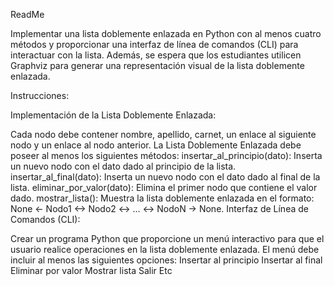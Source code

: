 ReadMe 

Implementar una lista doblemente enlazada en Python con al menos cuatro métodos y proporcionar una interfaz de línea de comandos (CLI) para interactuar con la lista. Además, se espera que los estudiantes utilicen Graphviz para generar una representación visual de la lista doblemente enlazada.

Instrucciones:

Implementación de la Lista Doblemente Enlazada:

Cada nodo debe contener nombre, apellido, carnet, un enlace al siguiente nodo y un enlace al nodo anterior.
La Lista Doblemente Enlazada debe poseer al menos los siguientes métodos:
insertar_al_principio(dato): Inserta un nuevo nodo con el dato dado al principio de la lista.
insertar_al_final(dato): Inserta un nuevo nodo con el dato dado al final de la lista.
eliminar_por_valor(dato): Elimina el primer nodo que contiene el valor dado.
mostrar_lista(): Muestra la lista doblemente enlazada en el formato: None <- Nodo1 <-> Nodo2 <-> ... <-> NodoN -> None.
Interfaz de Línea de Comandos (CLI):

Crear un programa Python que proporcione un menú interactivo para que el usuario realice operaciones en la lista doblemente enlazada.
El menú debe incluir al menos las siguientes opciones:
Insertar al principio
Insertar al final
Eliminar por valor
Mostrar lista
Salir
Etc
